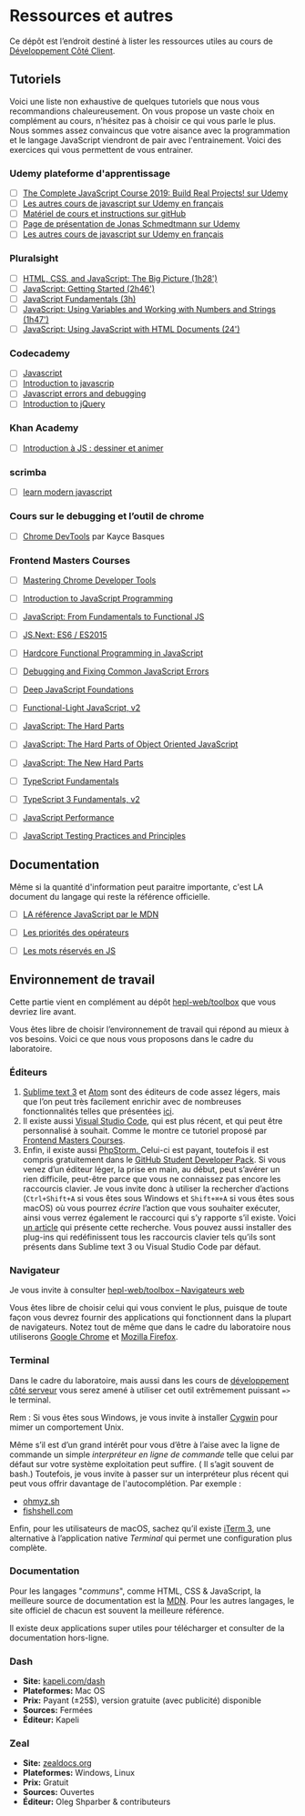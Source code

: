 # Ressources et autres

Ce dépôt est l’endroit destiné à lister les ressources utiles au cours de [Développement Côté Client](https://github.com/hepl-dcc).

## Tutoriels

Voici une liste non exhaustive de quelques tutoriels que nous vous recommandions chaleureusement. On vous propose un vaste choix en complément au cours, n'hésitez pas à choisir ce qui vous parle le plus. Nous sommes assez convaincus que votre aisance avec la programmation et le langage JavaScript viendront de pair avec l'entrainement. Voici des exercices qui vous permettent de vous entrainer. 

### Udemy plateforme d'apprentissage

- [ ] [The Complete JavaScript Course 2019: Build Real Projects! sur Udemy](https://www.udemy.com/course/the-complete-javascript-course/)
- [ ] [Les autres cours de javascript sur Udemy en français](https://www.udemy.com/courses/search/?ref=home&src=ukw&q=javascript)
- [ ] [Matériel de cours et instructions sur gitHub](https://github.com/jonasschmedtmann/complete-javascript-course)
- [ ] [Page de présentation de Jonas Schmedtmann sur Udemy](https://www.udemy.com/user/jonasschmedtmann/)
- [ ] [Les autres cours de javascript sur Udemy en français](https://www.udemy.com/courses/search/?ref=home&src=ukw&q=javascript)

### Pluralsight

- [ ] [HTML, CSS, and JavaScript: The Big Picture (1h28')](https://www.pluralsight.com/courses/html-css-javascript-big-picture)
- [ ] [JavaScript: Getting Started (2h46')](https://www.pluralsight.com/courses/javascript-getting-started)
- [ ] [JavaScript Fundamentals (3h)]( https://www.pluralsight.com/courses/javascript-fundamentals)
- [ ] [JavaScript: Using Variables and Working with Numbers and Strings (1h47')](https://www.pluralsight.com/interactive-courses/javascript-variables-numbers-string)
- [ ] [JavaScript: Using JavaScript with HTML Documents (24')](https://www.pluralsight.com/interactive-courses/javascript-with-html-documents )

### Codecademy

- [ ] [Javascript](https://www.codecademy.com/catalog/language/javascript)
- [ ] [Introduction to javascrip]( https://www.codecademy.com/learn/introduction-to-javascript)
- [ ] [Javascript errors and debugging]( https://www.codecademy.com/learn/javascript-errors-debugging)
- [ ] [Introduction to jQuery](https://www.codecademy.com/learn/learn-jquery)

### Khan Academy

- [ ] [Introduction à JS : dessiner et animer](https://fr.khanacademy.org/computing/computer-programming/programming#intro-to-programming)

### scrimba

- [ ]  [learn modern javascript](https://scrimba.com/g/ges6)

### Cours sur le debugging et l’outil de chrome

- [ ] [Chrome DevTools](https://developers.google.com/web/tools/chrome-devtools/javascript/)  par Kayce Basques

### Frontend Masters Courses

- [ ] [Mastering Chrome Developer Tools](https://frontendmasters.com/courses/chrome-dev-tools/)
- [ ] [Introduction to JavaScript Programming](https://frontendmasters.com/courses/javascript-basics/)
- [ ] [JavaScript: From Fundamentals to Functional JS](https://frontendmasters.com/courses/js-fundamentals-to-functional/)
- [ ] [JS.Next: ES6 / ES2015](https://frontendmasters.com/courses/jsnext-es6/)
- [ ] [Hardcore Functional Programming in JavaScript](https://frontendmasters.com/courses/functional-javascript/)
- [ ] [Debugging and Fixing Common JavaScript Errors](https://frontendmasters.com/courses/debugging-javascript/)
- [ ] [Deep JavaScript Foundations](https://frontendmasters.com/courses/javascript-foundations/)
- [ ] [Functional-Light JavaScript, v2](https://frontendmasters.com/courses/functional-javascript-v2/)
- [ ] [JavaScript: The Hard Parts](https://frontendmasters.com/courses/javascript-hard-parts/)
- [ ] [JavaScript: The Hard Parts of Object Oriented JavaScript](https://frontendmasters.com/courses/object-oriented-js/)
- [ ] [JavaScript: The New Hard Parts](https://frontendmasters.com/courses/javascript-new-hard-parts/)
- [ ] [TypeScript Fundamentals](https://frontendmasters.com/courses/typescript/)
- [ ] [TypeScript 3 Fundamentals, v2](https://frontendmasters.com/courses/typescript-v2/)
- [ ] [JavaScript Performance](https://frontendmasters.com/courses/web-performance/)
- [ ] [JavaScript Testing Practices and Principles](https://frontendmasters.com/courses/testing-practices-principles/)



## Documentation

Même si la quantité d'information peut paraitre importante, c'est LA document du langage qui reste la référence officielle.

- [ ] [LA référence JavaScript par le MDN](https://developer.mozilla.org/en-US/docs/Web/JavaScript/Reference)
- [ ] [Les priorités des opérateurs]( https://developer.mozilla.org/en-US/docs/Web/JavaScript/Reference/Operators/Operator_Precedence)
- [ ] [Les mots réservés en JS](https://developer.mozilla.org/fr/docs/Web/JavaScript/Reference/Mots_r%C3%A9serv%C3%A9s)



## Environnement de travail

Cette partie vient en complément au dépôt [hepl-web/toolbox](https://github.com/hepl-web/toolbox) que vous devriez lire avant. 



Vous êtes libre de choisir l’environnement de travail qui répond au mieux à vos besoins. Voici ce que nous vous proposons dans le cadre du laboratoire.

### Éditeurs

1. [Sublime text 3](https://www.sublimetext.com/3) et [Atom](https://atom.io) sont des éditeurs de code assez légers, mais que l’on peut très facilement enrichir avec de nombreuses fonctionnalités telles que présentées [ici](https://github.com/hepl-web/toolbox/blob/master/app/editeurs.md). 
2. Il existe aussi [Visual Studio Code](https://code.visualstudio.com), qui est plus récent, et qui peut être personnalisé à souhait. Comme le montre ce tutoriel proposé par [Frontend Masters Courses](https://frontendmasters.com/courses/visual-studio-code/).
3. Enfin, il existe aussi [PhpStorm. ](https://www.jetbrains.com/phpstorm/) Celui-ci est payant, toutefois il est compris gratuitement dans le [GitHub Student Developer Pack](https://education.github.com/pack). Si vous venez d’un éditeur léger, la prise en main, au début, peut s’avérer un rien difficile, peut-être parce que vous ne connaissez pas encore les raccourcis clavier. Je vous invite donc à utiliser la rechercher d’actions (`Ctrl+Shift+A` si vous êtes sous Windows et `Shift+⌘+A` si vous êtes sous macOS) où vous pourrez *écrire* l’action que vous souhaiter exécuter, ainsi vous verrez également le raccourci qui s’y rapporte s’il existe. Voici [un article](https://www.jetbrains.com/help/phpstorm/searching-everywhere.html?keymap=primary_default_for_macos#find_action) qui présente cette recherche. Vous pouvez aussi installer des plug-ins qui redéfinissent tous les raccourcis clavier tels qu’ils sont présents dans Sublime text 3 ou Visual Studio Code par défaut.

### Navigateur

Je vous invite à consulter [hepl-web/toolbox – Navigateurs web](https://github.com/hepl-web/toolbox/blob/master/app/navigateurs.md) 

Vous êtes libre de choisir celui qui vous convient le plus, puisque de toute façon vous devrez fournir des applications qui fonctionnent dans la plupart de navigateurs. Notez tout de même que dans le cadre du laboratoire nous utiliserons [Google Chrome](https://www.google.com/intl/fr/chrome/) et [Mozilla Firefox](https://www.mozilla.org/fr/).



### Terminal

Dans le cadre du laboratoire, mais aussi dans les cours de [développement côté serveur](https://github.com/hepl-pwcs) vous serez amené à utiliser cet outil extrêmement puissant `=>` le terminal. 

Rem : Si vous êtes sous Windows, je vous invite à installer [Cygwin](https://www.cygwin.com/) pour mimer un comportement Unix. 

Même s’il est d’un grand intérêt pour vous d’être à l’aise avec la ligne de commande un simple *interpréteur en ligne de commande* telle que celui par défaut sur votre système exploitation peut suffire. ( Il s’agit souvent de bash.) Toutefois, je vous invite à passer sur un interpréteur plus récent qui peut vous offrir davantage de l'autocomplétion. Par exemple :

* [ohmyz.sh](https://ohmyz.sh/)
* [fishshell.com](https://fishshell.com/)

Enfin, pour les utilisateurs de macOS, sachez qu’il existe [iTerm 3](https://www.iterm2.com/version3.html), une alternative à l’application native *Terminal* qui permet une configuration plus complète.


### Documentation

Pour les langages "_communs_", comme HTML, CSS & JavaScript, la meilleure source de documentation est la [MDN](https://developer.mozilla.org/fr/). Pour les autres langages, le site officiel de chacun est souvent la meilleure référence.

Il existe deux applications super utiles pour télécharger et consulter de la documentation hors-ligne.

### Dash

* **Site:** [kapeli.com/dash](https://kapeli.com/dash) 
* **Plateformes:** Mac OS 
* **Prix:** Payant (±25$), version gratuite (avec publicité) disponible 
* **Sources:** Fermées
* **Éditeur:** Kapeli

### Zeal

* **Site:** [zealdocs.org](https://zealdocs.org)
* **Plateformes:** Windows, Linux
* **Prix:** Gratuit
* **Sources:** Ouvertes
* **Éditeur:** Oleg Shparber & contributeurs






